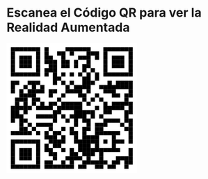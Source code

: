 <!DOCTYPE html>
<html lang="es">
<head>
    <meta charset="UTF-8">
    <meta name="viewport" content="width=device-width, initial-scale=1.0">
    <title>Realidad Aumentada - Mural</title>
</head>
<body>
    <h1>Escanea el Código QR para ver la Realidad Aumentada</h1>
    <img src="8bf2b66f18.svg" alt="QR para ver la RA" width="300">
</body>
</html> 
